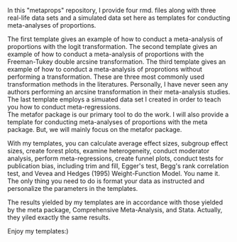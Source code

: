 In this "metaprops" repository, I provide four rmd. files along with three real-life data sets and a simulated data set here as templates for conducting meta-analyses of proportions. 

The first template gives an example of how to conduct a meta-analysis of proportions with the logit transformation.
The second template gives an example of how to conduct a meta-analysis of proportions with the Freeman-Tukey double arcsine transformation.
The third template gives an example of how to conduct a meta-analysis of proprotions without performing a transformation.
These are three most commonly used transformation methods in the literatures. Personally, I have never seen any authors performing an arcsine transformation in their meta-analysis studies.
The last template employs a simuated data set I created in order to teach you how to conduct meta-regressions.  
The metafor package is our primary tool to do the work. I will also provide a template for conducting meta-analyses of proportions with the meta package. But, we will mainly focus on the metafor package.

With my templates, you can calculate average effect sizes, subgroup effect sizes, create forest plots, examine heterogeneity, conduct moderator analysis, perform meta-regressions, create funnel plots, conduct tests for publication bias, including trim and fill, Egger's test, Begg's rank correlation test, and Vevea and Hedges (1995) Weight-Function Model. You name it. The only thing you need to do is format your data as instructed and personalize the parameters in the templates. 

The results yielded by my templates are in accordance with those yielded by the meta package, Comprehensive Meta-Analysis, and Stata. Actually, they yiled exactly the same results.

Enjoy my templates:)
